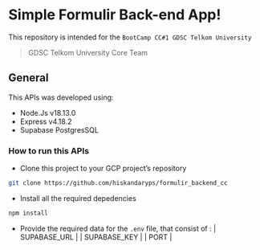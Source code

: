 # Simple Formulir Back-end App!
This repository is intended for the `BootCamp CC#1 GDSC Telkom University` 
> GDSC Telkom University Core Team

## General
This APIs was developed using:
- Node.Js v18.13.0
- Express v4.18.2
- Supabase PostgresSQL

### How to run this APIs
- Clone this project to your GCP project’s repository
```bash
git clone https://github.com/hiskandaryps/formulir_backend_cc
``` 
- Install all the required depedencies
```bash
npm install
``` 
- Provide the required data for the `.env` file, that consist of :
| SUPABASE_URL |
| SUPABASE_KEY |
| PORT |

